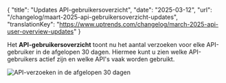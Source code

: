 {
  "title": "Updates API-gebruikersoverzicht",
  "date": "2025-03-12",
  "url": "/changelog/maart-2025-api-gebruikersoverzicht-updates",
  "translationKey": "https://www.uptrends.com/changelog/march-2025-api-user-overview-updates"
}

Het **API-gebruikersoverzicht** toont nu het aantal verzoeken voor elke API-gebruiker in de afgelopen 30 dagen. Hiermee kunt u zien welke API-gebruikers actief zijn en welke API's vaak worden gebruikt.

![API-verzoeken in de afgelopen 30 dagen](/img/content/scr-api-user-overview-request.min.png)
